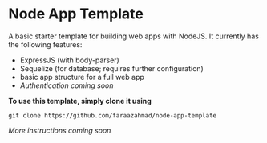 # Node App Template
A basic starter template for building web apps with NodeJS. It currently has the following features:
* ExpressJS (with body-parser)
* Sequelize (for database; requires further configuration)
* basic app structure for a full web app
* *Authentication coming soon*

**To use this template, simply clone it using**

```
git clone https://github.com/faraazahmad/node-app-template
```

*More instructions coming soon*